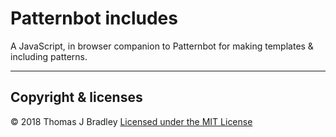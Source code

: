 # Patternbot includes

A JavaScript, in browser companion to Patternbot for making templates & including patterns.

---

## Copyright & licenses

© 2018 Thomas J Bradley
[Licensed under the MIT License](LICENSE)

